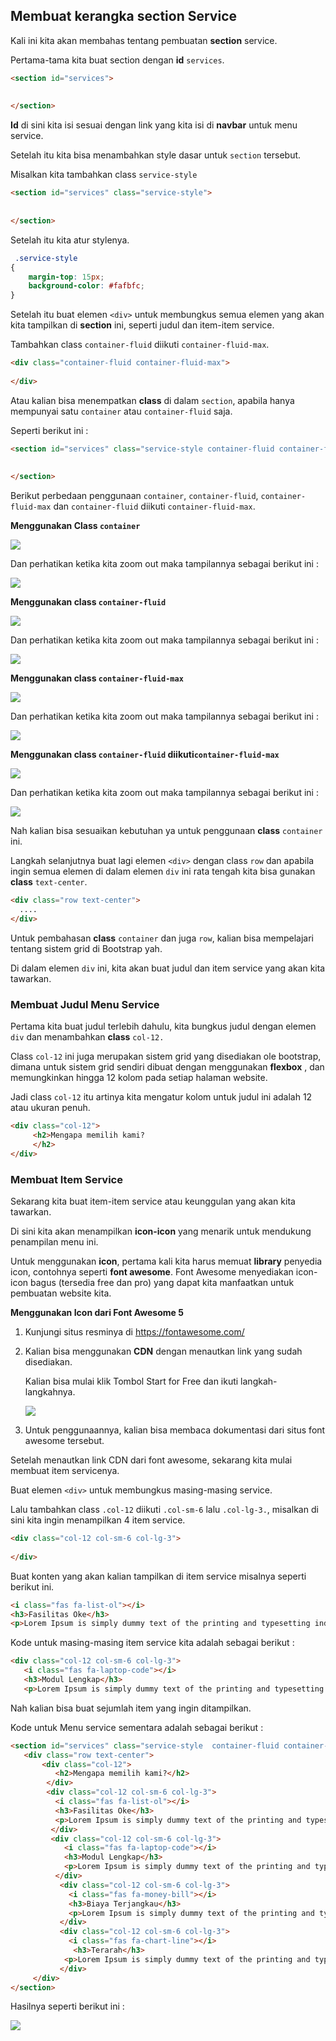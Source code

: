 ## Membuat kerangka section Service

Kali ini kita akan membahas tentang pembuatan **section** service.

Pertama-tama kita buat section dengan **id** `services`.

```html
<section id="services">
   
   
</section>
```

**Id** di sini kita isi sesuai dengan link yang kita isi di **navbar** untuk menu service. 

Setelah itu kita bisa menambahkan style dasar untuk `section` tersebut.

Misalkan kita tambahkan class `service-style`

```html
<section id="services" class="service-style">
   
   
</section>
```

Setelah itu kita atur stylenya.

```css
 .service-style
{
    margin-top: 15px;
    background-color: #fafbfc;
}
```

Setelah itu buat elemen `<div>` untuk membungkus semua elemen  yang akan kita tampilkan di **section** ini, seperti judul dan item-item service. 

Tambahkan class `container-fluid` diikuti `container-fluid-max`.

```html
<div class="container-fluid container-fluid-max">
    
</div>
```

Atau kalian bisa menempatkan **class** di dalam `section`, apabila hanya mempunyai satu `container` atau  `container-fluid` saja.

Seperti berikut ini :

```html
<section id="services" class="service-style container-fluid container-fluid-max">
   
   
</section>
```



Berikut perbedaan penggunaan `container`, `container-fluid`, `container-fluid-max` dan `container-fluid` diikuti `container-fluid-max`.

**Menggunakan Class `container`**

![](../assets/images/container-service.png)

Dan perhatikan ketika kita zoom out maka tampilannya sebagai berikut ini :

![](../assets/images/zoom-out-container.png)

**Menggunakan class `container-fluid`**

![](../assets/images/container-fluid-service.png)

Dan perhatikan ketika kita zoom out maka tampilannya sebagai berikut ini :

![](../assets/images/zoom-out-fluid.png)

**Menggunakan class `container-fluid-max`**

![](../assets/images/fluid-max-service.png)

Dan perhatikan ketika kita zoom out maka tampilannya sebagai berikut ini :

![](../assets/images/zoom-out-fluid-max.png)

**Menggunakan class `container-fluid` diikuti`container-fluid-max`**

![](../assets/images/fluid-max-2-service.png)

Dan perhatikan ketika kita zoom out maka tampilannya sebagai berikut ini :

![](../assets/images/zoom-out-fluid-max-2-service.png)

Nah kalian bisa sesuaikan kebutuhan ya untuk penggunaan **class** `container` ini.

Langkah selanjutnya buat lagi elemen `<div>` dengan class `row`  dan apabila ingin semua elemen di dalam elemen `div` ini rata tengah kita bisa gunakan **class** `text-center`.

```html
<div class="row text-center">
  ....                         
</div>
```

Untuk pembahasan **class** `container` dan juga `row`, kalian bisa mempelajari tentang sistem grid di Bootstrap yah.

Di dalam elemen `div` ini, kita akan buat judul dan item service yang akan kita tawarkan.

### Membuat Judul Menu Service

Pertama kita buat judul terlebih dahulu, kita bungkus judul dengan elemen `div` dan menambahkan **class** `col-12.`

Class `col-12` ini juga merupakan sistem grid yang disediakan ole bootstrap, dimana untuk sistem grid sendiri dibuat dengan menggunakan **flexbox** , dan memungkinkan hingga 12 kolom pada setiap halaman website. 

Jadi class `col-12` itu artinya kita mengatur kolom untuk judul ini adalah 12 atau ukuran penuh.

```html
<div class="col-12">
     <h2>Mengapa memilih kami? 
     </h2>
</div>
```

### Membuat Item Service

Sekarang kita buat item-item service atau keunggulan yang akan kita tawarkan.

Di sini kita akan menampilkan **icon-icon** yang menarik untuk mendukung penampilan menu ini.

Untuk menggunakan **icon**, pertama kali kita harus memuat **library** penyedia icon, contohnya seperti **font awesome**. Font Awesome menyediakan icon-icon bagus (tersedia free dan pro) yang dapat kita manfaatkan untuk pembuatan website kita.

**Menggunakan Icon dari Font Awesome 5** 

1. Kunjungi situs resminya di https://fontawesome.com/

2. Kalian bisa menggunakan **CDN** dengan menautkan link yang sudah disediakan.

   Kalian bisa mulai klik Tombol Start for Free dan ikuti langkah-langkahnya.
   
   ![](../assets/images/font-awesome.png)
   

   
3. Untuk penggunaannya, kalian bisa membaca dokumentasi dari situs font awesome tersebut.


Setelah menautkan link CDN dari font awesome, sekarang kita mulai membuat item servicenya.

Buat elemen `<div>` untuk membungkus masing-masing service.

Lalu tambahkan class `.col-12` diikuti `.col-sm-6`  lalu `.col-lg-3.`, misalkan di sini kita ingin menampilkan 4 item service.

```html
<div class="col-12 col-sm-6 col-lg-3">
    
</div>
```

Buat konten yang akan kalian tampilkan di item service misalnya seperti berikut ini.

```html
<i class="fas fa-list-ol"></i>
<h3>Fasilitas Oke</h3>
<p>Lorem Ipsum is simply dummy text of the printing and typesetting industry.</p>  
```

Kode untuk masing-masing item service kita adalah sebagai berikut :

```html
<div class="col-12 col-sm-6 col-lg-3">
   <i class="fas fa-laptop-code"></i>
   <h3>Modul Lengkap</h3>
   <p>Lorem Ipsum is simply dummy text of the printing and typesetting industry.</p> </div>
```

Nah kalian bisa buat sejumlah item yang ingin ditampilkan.

Kode untuk Menu service sementara adalah sebagai berikut :

```html
<section id="services" class="service-style  container-fluid container-fluid-max " >
   <div class="row text-center">
       <div class="col-12">
          <h2>Mengapa memilih kami?</h2>
      	</div>
        <div class="col-12 col-sm-6 col-lg-3">
          <i class="fas fa-list-ol"></i>
          <h3>Fasilitas Oke</h3>
          <p>Lorem Ipsum is simply dummy text of the printing and typesetting industry.</p>  
         </div>
         <div class="col-12 col-sm-6 col-lg-3">
          	<i class="fas fa-laptop-code"></i>
            <h3>Modul Lengkap</h3>
            <p>Lorem Ipsum is simply dummy text of the printing and typesetting industry.</p>  
          </div>
           <div class="col-12 col-sm-6 col-lg-3">
             <i class="fas fa-money-bill"></i>
             <h3>Biaya Terjangkau</h3>
             <p>Lorem Ipsum is simply dummy text of the printing and typesetting industry.</p>  
           </div>
           <div class="col-12 col-sm-6 col-lg-3">
             <i class="fas fa-chart-line"></i>
              <h3>Terarah</h3>
            <p>Lorem Ipsum is simply dummy text of the printing and typesetting industry.</p>  
           </div>
     </div>        
</section>
```

Hasilnya seperti berikut ini : 

![](../assets/images/menu-service1.png)

